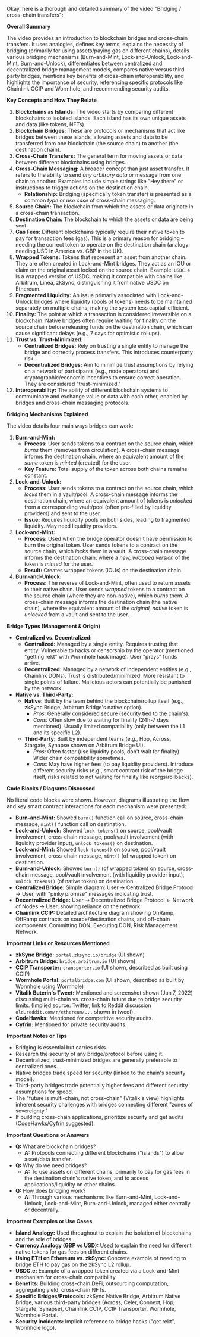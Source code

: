 Okay, here is a thorough and detailed summary of the video "Bridging / cross-chain transfers":

**Overall Summary**

The video provides an introduction to blockchain bridges and cross-chain transfers. It uses analogies, defines key terms, explains the necessity of bridging (primarily for using assets/paying gas on different chains), details various bridging mechanisms (Burn-and-Mint, Lock-and-Unlock, Lock-and-Mint, Burn-and-Unlock), differentiates between centralized and decentralized bridge management models, compares native versus third-party bridges, mentions key benefits of cross-chain interoperability, and highlights the importance of security, referencing specific protocols like Chainlink CCIP and Wormhole, and recommending security audits.

**Key Concepts and How They Relate**

1.  **Blockchains as Islands:** The video starts by comparing different blockchains to isolated islands. Each island has its own unique assets and data (like tokens, NFTs).
2.  **Blockchain Bridges:** These are protocols or mechanisms that act like bridges between these islands, allowing assets and data to be transferred from one blockchain (the source chain) to another (the destination chain).
3.  **Cross-Chain Transfers:** The general term for moving assets or data between different blockchains using bridges.
4.  **Cross-Chain Messaging:** A broader concept than just asset transfer. It refers to the ability to send *any arbitrary data* or message from one chain to another. Examples include simple strings like "Hey there" or instructions to trigger actions on the destination chain.
    *   **Relationship:** Bridging (specifically token transfer) is presented as a common *type* or *use case* of cross-chain messaging.
5.  **Source Chain:** The blockchain from which the assets or data originate in a cross-chain transaction.
6.  **Destination Chain:** The blockchain to which the assets or data are being sent.
7.  **Gas Fees:** Different blockchains typically require their native token to pay for transaction fees (gas). This is a primary reason for bridging – needing the correct token to operate on the destination chain (analogy: needing USD in America vs. GBP in the UK).
8.  **Wrapped Tokens:** Tokens that represent an asset from another chain. They are often created in Lock-and-Mint bridges. They act as an IOU or claim on the original asset locked on the source chain. Example: `USDC.e` is a wrapped version of USDC, making it compatible with chains like Arbitrum, Linea, zkSync, distinguishing it from native USDC on Ethereum.
9.  **Fragmented Liquidity:** An issue primarily associated with Lock-and-Unlock bridges where liquidity (pools of tokens) needs to be maintained separately on multiple chains, making the system less capital-efficient.
10. **Finality:** The point at which a transaction is considered irreversible on a blockchain. Native bridges often require waiting for finality on the source chain before releasing funds on the destination chain, which can cause significant delays (e.g., 7 days for optimistic rollups).
11. **Trust vs. Trust-Minimized:**
    *   **Centralized Bridges:** Rely on trusting a single entity to manage the bridge and correctly process transfers. This introduces counterparty risk.
    *   **Decentralized Bridges:** Aim to minimize trust assumptions by relying on a network of participants (e.g., node operators) and cryptographic/economic incentives to ensure correct operation. They are considered "trust-minimized."
12. **Interoperability:** The ability of different blockchain systems to communicate and exchange value or data with each other, enabled by bridges and cross-chain messaging protocols.

**Bridging Mechanisms Explained**

The video details four main ways bridges can work:

1.  **Burn-and-Mint:**
    *   **Process:** User sends tokens to a contract on the source chain, which *burns* them (removes from circulation). A cross-chain message informs the destination chain, where an equivalent amount of the *same* token is *minted* (created) for the user.
    *   **Key Feature:** Total supply of the token across both chains remains constant.
2.  **Lock-and-Unlock:**
    *   **Process:** User sends tokens to a contract on the source chain, which *locks* them in a vault/pool. A cross-chain message informs the destination chain, where an equivalent amount of tokens is *unlocked* from a corresponding vault/pool (often pre-filled by liquidity providers) and sent to the user.
    *   **Issue:** Requires liquidity pools on both sides, leading to fragmented liquidity. May need liquidity providers.
3.  **Lock-and-Mint:**
    *   **Process:** Used when the bridge operator doesn't have permission to burn the original token. User sends tokens to a contract on the source chain, which *locks* them in a vault. A cross-chain message informs the destination chain, where a *new, wrapped version* of the token is *minted* for the user.
    *   **Result:** Creates wrapped tokens (IOUs) on the destination chain.
4.  **Burn-and-Unlock:**
    *   **Process:** The reverse of Lock-and-Mint, often used to return assets to their native chain. User sends *wrapped* tokens to a contract on the source chain (where they are non-native), which *burns* them. A cross-chain message informs the destination chain (the native chain), where the equivalent amount of the *original, native* token is *unlocked* from a vault and sent to the user.

**Bridge Types (Management & Origin)**

*   **Centralized vs. Decentralized:**
    *   **Centralized:** Managed by a single entity. Requires trusting that entity. Vulnerable to hacks or censorship by the operator (mentioned "getting rekt" with Wormhole hack image). User "prays" funds arrive.
    *   **Decentralized:** Managed by a network of independent entities (e.g., Chainlink DONs). Trust is distributed/minimized. More resistant to single points of failure. Malicious actors can potentially be punished by the network.
*   **Native vs. Third-Party:**
    *   **Native:** Built by the team behind the blockchain/rollup itself (e.g., zkSync Bridge, Arbitrum Bridge's native option).
        *   *Pros:* Generally considered secure (security tied to the chain's).
        *   *Cons:* Often slow due to waiting for finality (24h-7 days mentioned). Usually limited compatibility (only between the L1 and its specific L2).
    *   **Third-Party:** Built by independent teams (e.g., Hop, Across, Stargate, Synapse shown on Arbitrum Bridge UI).
        *   *Pros:* Often faster (use liquidity pools, don't wait for finality). Wider chain compatibility sometimes.
        *   *Cons:* May have higher fees (to pay liquidity providers). Introduce different security risks (e.g., smart contract risk of the bridge itself, risks related to not waiting for finality like reorgs/rollbacks).

**Code Blocks / Diagrams Discussed**

No literal code blocks were shown. However, diagrams illustrating the flow and key smart contract interactions for each mechanism were presented:

*   **Burn-and-Mint:** Showed `burn()` function call on source, cross-chain message, `mint()` function call on destination.
*   **Lock-and-Unlock:** Showed `lock tokens()` on source, pool/vault involvement, cross-chain message, pool/vault involvement (with liquidity provider input), `unlock tokens()` on destination.
*   **Lock-and-Mint:** Showed `lock tokens()` on source, pool/vault involvement, cross-chain message, `mint()` (of wrapped token) on destination.
*   **Burn-and-Unlock:** Showed `burn()` (of wrapped token) on source, cross-chain message, pool/vault involvement (with liquidity provider input), `unlock tokens()` (of native token) on destination.
*   **Centralized Bridge:** Simple diagram: User -> Centralized Bridge Protocol -> User, with "pinky promise" messages indicating trust.
*   **Decentralized Bridge:** User -> Decentralized Bridge Protocol <- Network of Nodes -> User, showing reliance on the network.
*   **Chainlink CCIP:** Detailed architecture diagram showing OnRamp, OffRamp contracts on source/destination chains, and off-chain components: Committing DON, Executing DON, Risk Management Network.

**Important Links or Resources Mentioned**

*   **zkSync Bridge:** `portal.zksync.io/bridge` (UI shown)
*   **Arbitrum Bridge:** `bridge.arbitrum.io` (UI shown)
*   **CCIP Transporter:** `transporter.io` (UI shown, described as built using CCIP)
*   **Wormhole Portal:** `portalbridge.com` (UI shown, described as built by Wormhole using Wormhole)
*   **Vitalik Buterin's Tweet:** Mentioned and screenshot shown (Jan 7, 2022) discussing multi-chain vs. cross-chain future due to bridge security limits. (Implied source: Twitter, link to Reddit discussion `old.reddit.com/r/ethereum/...` shown in tweet).
*   **CodeHawks:** Mentioned for competitive security audits.
*   **Cyfrin:** Mentioned for private security audits.

**Important Notes or Tips**

*   Bridging is essential but carries risks.
*   Research the security of any bridge/protocol before using it.
*   Decentralized, trust-minimized bridges are generally preferable to centralized ones.
*   Native bridges trade speed for security (linked to the chain's security model).
*   Third-party bridges trade potentially higher fees and different security assumptions for speed.
*   The "future is multi-chain, not cross-chain" (Vitalik's view) highlights inherent security challenges with bridges connecting different "zones of sovereignty."
*   If building cross-chain applications, prioritize security and get audits (CodeHawks/Cyfrin suggested).

**Important Questions or Answers**

*   **Q:** What are blockchain bridges?
    *   **A:** Protocols connecting different blockchains ("islands") to allow asset/data transfer.
*   **Q:** Why do we need bridges?
    *   **A:** To use assets on different chains, primarily to pay for gas fees in the destination chain's native token, and to access applications/liquidity on other chains.
*   **Q:** How does bridging work?
    *   **A:** Through various mechanisms like Burn-and-Mint, Lock-and-Unlock, Lock-and-Mint, Burn-and-Unlock, managed either centrally or decentrally.

**Important Examples or Use Cases**

*   **Island Analogy:** Used throughout to explain the isolation of blockchains and the role of bridges.
*   **Currency Analogy (GBP vs USD):** Used to explain the need for different native tokens for gas fees on different chains.
*   **Using ETH on Ethereum vs. zkSync:** Concrete example of needing to bridge ETH to pay gas on the zkSync L2 rollup.
*   **USDC.e:** Example of a wrapped token created via a Lock-and-Mint mechanism for cross-chain compatibility.
*   **Benefits:** Building cross-chain DeFi, outsourcing computation, aggregating yield, cross-chain NFTs.
*   **Specific Bridges/Protocols:** zkSync Native Bridge, Arbitrum Native Bridge, various third-party bridges (Across, Celer, Connext, Hop, Stargate, Synapse), Chainlink CCIP, CCIP Transporter, Wormhole, Wormhole Portal.
*   **Security Incidents:** Implicit reference to bridge hacks ("get rekt", Wormhole logo).